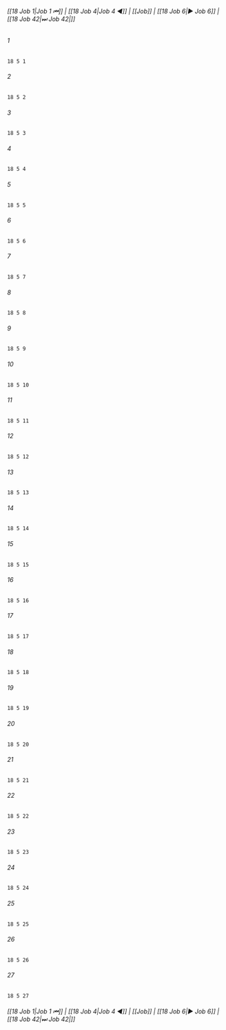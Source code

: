 
###### [[18 Job 1|Job 1 ⏮]] | [[18 Job 4|Job 4 ◀]] | [[Job]] | [[18 Job 6|▶ Job 6]] | [[18 Job 42|⏭ Job 42|]]

###### 1
``` verse
18 5 1 
```
###### 2
``` verse
18 5 2 
```
###### 3
``` verse
18 5 3 
```
###### 4
``` verse
18 5 4 
```
###### 5
``` verse
18 5 5 
```
###### 6
``` verse
18 5 6 
```
###### 7
``` verse
18 5 7 
```
###### 8
``` verse
18 5 8 
```
###### 9
``` verse
18 5 9 
```
###### 10
``` verse
18 5 10 
```
###### 11
``` verse
18 5 11 
```
###### 12
``` verse
18 5 12 
```
###### 13
``` verse
18 5 13 
```
###### 14
``` verse
18 5 14 
```
###### 15
``` verse
18 5 15 
```
###### 16
``` verse
18 5 16 
```
###### 17
``` verse
18 5 17 
```
###### 18
``` verse
18 5 18 
```
###### 19
``` verse
18 5 19 
```
###### 20
``` verse
18 5 20 
```
###### 21
``` verse
18 5 21 
```
###### 22
``` verse
18 5 22 
```
###### 23
``` verse
18 5 23 
```
###### 24
``` verse
18 5 24 
```
###### 25
``` verse
18 5 25 
```
###### 26
``` verse
18 5 26 
```
###### 27
``` verse
18 5 27 
```

###### [[18 Job 1|Job 1 ⏮]] | [[18 Job 4|Job 4 ◀]] | [[Job]] | [[18 Job 6|▶ Job 6]] | [[18 Job 42|⏭ Job 42|]]

